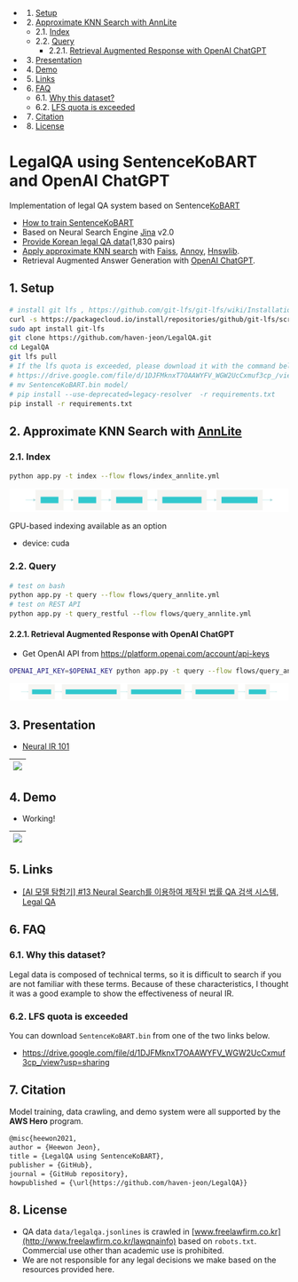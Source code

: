 <!-- vscode-markdown-toc -->
* 1. [Setup](#Setup)
* 2. [Approximate KNN Search with AnnLite](#ApproximateKNNSearchwithAnnLitehttps:github.comjina-aiannlite)
	* 2.1. [Index](#Index)
	* 2.2. [Query](#Query)
		* 2.2.1. [Retrieval Augmented Response with OpenAI ChatGPT](#RetrievalAugmentedResponsewithOpenAIChatGPT)
* 3. [Presentation](#Presentation)
* 4. [Demo](#Demo)
* 5. [Links](#Links)
* 6. [FAQ](#FAQ)
	* 6.1. [Why this dataset?](#Whythisdataset)
	* 6.2. [LFS quota is exceeded](#LFSquotaisexceeded)
* 7. [Citation](#Citation)
* 8. [License](#License)

<!-- vscode-markdown-toc-config
	numbering=true
	autoSave=true
	/vscode-markdown-toc-config -->
<!-- /vscode-markdown-toc -->


# LegalQA using SentenceKoBART and OpenAI ChatGPT

Implementation of legal QA system based on Sentence[KoBART](https://github.com/SKT-AI/KoBART)

- [How to train SentenceKoBART](SentenceKoBART)
- Based on Neural Search Engine [Jina](https://github.com/jina-ai/jina) v2.0
- [Provide Korean legal QA data](data/legalqa.jsonlines)(1,830 pairs)
- [Apply approximate KNN search](#approximate-knn-search) with [Faiss](https://github.com/facebookresearch/faiss), [Annoy](https://github.com/spotify/annoy), [Hnswlib](https://github.com/nmslib/hnswlib).
- Retrieval Augmented Answer Generation with [OpenAI ChatGPT](https://openai.com/blog/chatgpt).


##  1. <a name='Setup'></a>Setup

```bash
# install git lfs , https://github.com/git-lfs/git-lfs/wiki/Installation
curl -s https://packagecloud.io/install/repositories/github/git-lfs/script.deb.sh | sudo bash
sudo apt install git-lfs
git clone https://github.com/haven-jeon/LegalQA.git
cd LegalQA
git lfs pull
# If the lfs quota is exceeded, please download it with the command below.
# https://drive.google.com/file/d/1DJFMknxT7OAAWYFV_WGW2UcCxmuf3cp_/view?usp=sharing
# mv SentenceKoBART.bin model/
# pip install --use-deprecated=legacy-resolver  -r requirements.txt 
pip install -r requirements.txt
```


##  2. <a name='ApproximateKNNSearchwithAnnLitehttps:github.comjina-aiannlite'></a>Approximate KNN Search with [AnnLite](https://github.com/jina-ai/annlite)

###  2.1. <a name='Index'></a>Index

```sh
python app.py -t index --flow flows/index_annlite.yml
```

![](data/index_annlite.svg)

GPU-based indexing available as an option

- device: cuda

###  2.2. <a name='Query'></a>Query

```sh
# test on bash
python app.py -t query --flow flows/query_annlite.yml
# test on REST API
python app.py -t query_restful --flow flows/query_annlite.yml
```

####  2.2.1. <a name='RetrievalAugmentedResponsewithOpenAIChatGPT'></a>Retrieval Augmented Response with OpenAI ChatGPT

- Get OpenAI API from https://platform.openai.com/account/api-keys

```sh
OPENAI_API_KEY=$OPENAI_KEY python app.py -t query --flow flows/query_annlite_openai.yml
```

![](data/query_restful.svg)

##  3. <a name='Presentation'></a>Presentation

- [Neural IR 101](http://tiny.one/neuralIR101)

| ![](data/present.png)|
| ------ |

##  4. <a name='Demo'></a>Demo 

- Working!

| ![](data/demo.gif)|
| ------ |

##  5. <a name='Links'></a>Links

- [[AI 모델 탐험기] #13 Neural Search를 이용하여 제작된 법률 QA 검색 시스템, Legal QA](https://medium.com/ai-networkkr/ai-%EB%AA%A8%EB%8D%B8-%ED%83%90%ED%97%98%EA%B8%B0-13-neural-search%EB%A5%BC-%EC%9D%B4%EC%9A%A9%ED%95%98%EC%97%AC-%EC%A0%9C%EC%9E%91%EB%90%9C-%EB%B2%95%EB%A5%A0-qa-%EA%B2%80%EC%83%89-%EC%8B%9C%EC%8A%A4%ED%85%9C-legal-qa-a0a6a1eb35bf)

##  6. <a name='FAQ'></a>FAQ

###  6.1. <a name='Whythisdataset'></a>Why this dataset?

Legal data is composed of technical terms, so it is difficult to search if you are not familiar with these terms. Because of these characteristics, I thought it was a good example to show the effectiveness of neural IR.

###  6.2. <a name='LFSquotaisexceeded'></a>LFS quota is exceeded

You can download `SentenceKoBART.bin` from one of the two links below.

- https://drive.google.com/file/d/1DJFMknxT7OAAWYFV_WGW2UcCxmuf3cp_/view?usp=sharing

##  7. <a name='Citation'></a>Citation

Model training, data crawling, and demo system were all supported by the **AWS Hero** program.

```
@misc{heewon2021,
author = {Heewon Jeon},
title = {LegalQA using SentenceKoBART},
publisher = {GitHub},
journal = {GitHub repository},
howpublished = {\url{https://github.com/haven-jeon/LegalQA}}
```


##  8. <a name='License'></a>License

- QA data `data/legalqa.jsonlines` is crawled in [www.freelawfirm.co.kr](http://www.freelawfirm.co.kr/lawqnainfo) based on `robots.txt`. Commercial use other than academic use is prohibited.
- We are not responsible for any legal decisions we make based on the resources provided here.
